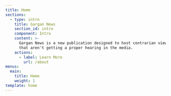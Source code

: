 ```yaml
---
title: Home
sections:
  - type: intro
    title: Gargan News
    section_id: intro
    component: Intro
    content: >-
      Gargan News is a new publication designed to host contrarian viewpoints
      that aren't getting a proper hearing in the media.
    actions:
      - label: Learn More
        url: /about
menus:
  main:
    title: Home
    weight: 1
template: home
---
```

